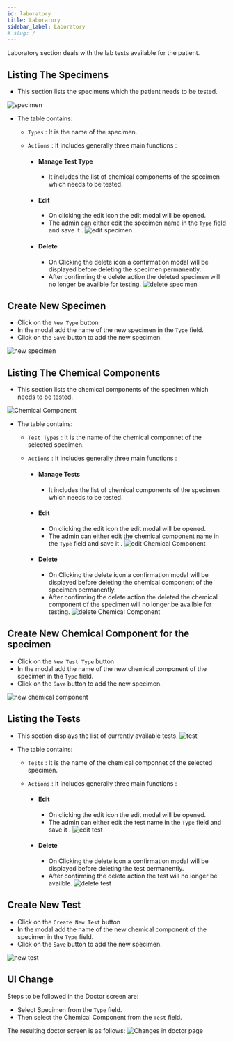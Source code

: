```yaml
---
id: laboratory
title: Laboratory
sidebar_label: Laboratory
# slug: /
---
```


Laboratory section deals with the lab tests available for the patient.

## Listing The Specimens

- This section lists the specimens which the patient needs to be tested.

![specimen](assets/laboratory/lab_1.png)

- The table contains:

  - `Types` : It is the name of the specimen.
  - `Actions` : It includes generally three main functions :

    - #### Manage Test Type
      - It includes the list of chemical components of the specimen which needs to be tested.
      <!-- ![manage specimen](assets/laboratory/laborartory_manage_tests.png) -->
    - #### Edit

      - On clicking the edit icon the edit modal will be opened.
      - The admin can either edit the specimen name in the `Type` field and save it .
      ![edit specimen](assets/laboratory/laboratory_edit.png)

    - #### Delete
      - On Clicking the delete icon a confirmation modal will be displayed before deleting the specimen permanently.
      - After confirming the delete action the deleted specimen will no longer be availble for testing.
      ![delete specimen](assets/laboratory/laboratory_delete.png)


  

## Create New Specimen

- Click on the `New Type` button
- In the modal add the name of the new specimen in the `Type` field.
- Click on the `Save` button to add the new specimen.

![new specimen](assets/laboratory/laborartory_new_type.png)

## Listing The Chemical Components

- This section lists the chemical components of the specimen which needs to be tested.

![Chemical Component](assets/laboratory/laborartory_manage_tests.png)

- The table contains:

  - `Test Types` : It is the name of the chemical componnet of the selected specimen.
  - `Actions` : It includes generally three main functions :

    - #### Manage Tests
      - It includes the list of chemical components of the specimen which needs to be tested.
    - #### Edit

      - On clicking the edit icon the edit modal will be opened.
      - The admin can either edit the chemical component name in the `Type` field and save it .
      ![edit Chemical Component](assets/laboratory/edit_2.png)

    - #### Delete
      - On Clicking the delete icon a confirmation modal will be displayed before deleting the chemical component of the specimen permanently.
      - After confirming the delete action the deleted the chemical component of the specimen will no longer be availble for testing.
      ![delete Chemical Component](assets/laboratory/delete_2.png)
  
  

## Create New Chemical Component for the specimen

- Click on the `New Test Type` button
- In the modal add the name of the new chemical component of the specimen in the `Type` field.
- Click on the `Save` button to add the new specimen.

![new chemical component](assets/laboratory/new_test.png)

## Listing the Tests

- This section displays the list of currently available tests.
![test](assets/laboratory/lab_test_main.png)


- The table contains:

  - `Tests` : It is the name of the chemical componnet of the selected specimen.
  - `Actions` : It includes generally three main functions :

    - #### Edit

      - On clicking the edit icon the edit modal will be opened.
      - The admin can either edit the test name in the `Type` field and save it .
      ![edit test](assets/laboratory/lab_test_edit.png)

    - #### Delete
      - On Clicking the delete icon a confirmation modal will be displayed before deleting the test permanently.
      - After confirming the delete action the test will no longer be availble.
      ![delete test](assets/laboratory/lab_test_delete.png)



## Create New Test

- Click on the `Create New Test` button
- In the modal add the name of the new chemical component of the specimen in the `Type` field.
- Click on the `Save` button to add the new specimen.


![new test](assets/laboratory/new_test.png)

## UI Change

Steps to be followed in the Doctor screen are:

- Select Specimen from the `Type` field.
- Then select the Chemical Component from the `Test` field.


The resulting doctor screen is as follows:
![Changes in doctor page](assets/laboratory/doctor_screen.png)
